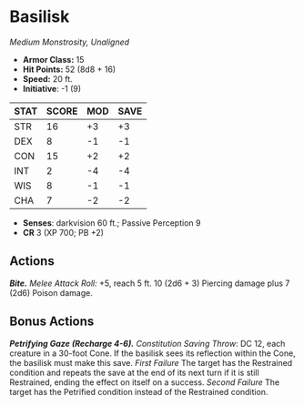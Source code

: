 # Basilisk

*Medium Monstrosity, Unaligned*

- **Armor Class:** 15
- **Hit Points:** 52 (8d8 + 16)
- **Speed:** 20 ft.
- **Initiative**: -1 (9)

|STAT|SCORE|MOD|SAVE|
| --- | --- | --- | ---- |
| STR | 16 | +3 | +3 |
| DEX | 8 | -1 | -1 |
| CON | 15 | +2 | +2 |
| INT | 2 | -4 | -4 |
| WIS | 8 | -1 | -1 |
| CHA | 7 | -2 | -2 |

- **Senses**: darkvision 60 ft.; Passive Perception 9
- **CR** 3 (XP 700; PB +2)

## Actions

***Bite.*** *Melee Attack Roll:* +5, reach 5 ft. 10 (2d6 + 3) Piercing damage plus 7 (2d6) Poison damage.


## Bonus Actions

***Petrifying Gaze (Recharge 4-6).*** *Constitution Saving Throw*: DC 12, each creature in a 30-foot Cone. If the basilisk sees its reflection within the Cone, the basilisk must make this save. *First Failure* The target has the Restrained condition and repeats the save at the end of its next turn if it is still Restrained, ending the effect on itself on a success. *Second Failure* The target has the Petrified condition instead of the Restrained condition.

